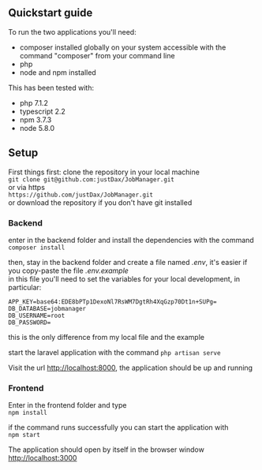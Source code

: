 ## Quickstart guide

To run the two applications you'll need:
- composer installed globally on your system accessible with the command "composer" from your command line
- php
- node and npm installed

This has been tested with:
- php 7.1.2
- typescript 2.2
- npm 3.7.3
- node 5.8.0


## Setup
First things first: clone the repository in your local machine  
`git clone git@github.com:justDax/JobManager.git`  
or via https  
`https://github.com/justDax/JobManager.git`  
or download the repository if you don't have git installed

### Backend

enter in the backend folder and install the dependencies with the command  
`composer install`

then, stay in the backend folder and create a file named *.env*, it's easier if you copy-paste the file *.env.example*  
in this file you'll need to set the variables for your local development, in particular:

```
APP_KEY=base64:EDE8bPTp1DexoNl7RsWM7DgtRh4XqGzp70Dt1n+SUPg=
DB_DATABASE=jobmanager
DB_USERNAME=root
DB_PASSWORD=
```
this is the only difference from my local file and the example

start the laravel application with the command `php artisan serve`

Visit the url [http://localhost:8000](http://localhost:8000), the application should be up and running

### Frontend
Enter in the frontend folder and type  
`npm install`

if the command runs successfully you can start the application with  
`npm start`

The application should open by itself in the browser window [http://localhost:3000](http://localhost:3000)


